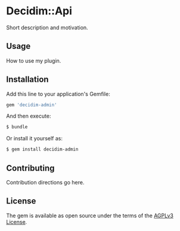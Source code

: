 # Decidim::Api
Short description and motivation.

## Usage
How to use my plugin.

## Installation
Add this line to your application's Gemfile:

```ruby
gem 'decidim-admin'
```

And then execute:
```bash
$ bundle
```

Or install it yourself as:
```bash
$ gem install decidim-admin
```

## Contributing
Contribution directions go here.

## License
The gem is available as open source under the terms of the [AGPLv3 License](https://opensource.org/licenses/AGPL-3.0).
